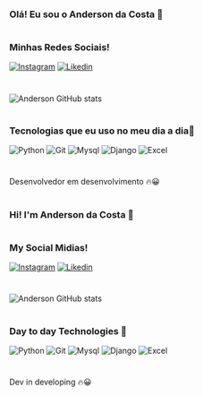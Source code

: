 
### Olá! Eu sou o Anderson da Costa 🤙

#

### Minhas Redes Sociais!


[![Instagram](https://img.shields.io/badge/Instagram-E4405F?style=for-the-badge&logo=instagram&logoColor=white)](https://instagram.com/anderxcosta?igshid=MzNlNGNkZWQ4Mg==)
[![Likedin](https://img.shields.io/badge/LinkedIn-0077B5?style=for-the-badge&logo=linkedin&logoColor=white)](https://www.linkedin.com/in/anderson-costa-b61140230?lipi=urn%3Ali%3Apage%3Ad_flagship3_profile_view_base_contact_details%3B3AkEITA9SqW3fgYLtCKBqg%3D%3D)

#
![Anderson GitHub stats](https://github-readme-stats.vercel.app/api?username=AndersxCosta&show_icons=true&theme=dracula)

#

### Tecnologias que eu uso no meu dia a dia💾

![Python](https://img.shields.io/badge/Python-3776AB?style=for-the-badge&logo=python&logoColor=white)
![Git](https://img.shields.io/badge/GIT-E44C30?style=for-the-badge&logo=git&logoColor=white)
![Mysql](https://img.shields.io/badge/MySQL-00000F?style=for-the-badge&logo=mysql&logoColor=white)
![Django](https://img.shields.io/badge/Django-092E20?style=for-the-badge&logo=django&logoColor=white)
![Excel](https://img.shields.io/badge/Microsoft_Excel-217346?style=for-the-badge&logo=microsoft-excel&logoColor=white)
#
Desenvolvedor em desenvolvimento 🔥😀
#

### Hi! I'm Anderson da Costa 🤙

#

### My Social Midias!


[![Instagram](https://img.shields.io/badge/Instagram-E4405F?style=for-the-badge&logo=instagram&logoColor=white)](https://instagram.com/anderxcosta?igshid=MzNlNGNkZWQ4Mg==)
[![Likedin](https://img.shields.io/badge/LinkedIn-0077B5?style=for-the-badge&logo=linkedin&logoColor=white)](https://www.linkedin.com/in/anderson-costa-b61140230?lipi=urn%3Ali%3Apage%3Ad_flagship3_profile_view_base_contact_details%3B3AkEITA9SqW3fgYLtCKBqg%3D%3D)

#
![Anderson GitHub stats](https://github-readme-stats.vercel.app/api?username=AndersxCosta&show_icons=true&theme=dracula)

#

### Day to day Technologies 💾

![Python](https://img.shields.io/badge/Python-3776AB?style=for-the-badge&logo=python&logoColor=white)
![Git](https://img.shields.io/badge/GIT-E44C30?style=for-the-badge&logo=git&logoColor=white)
![Mysql](https://img.shields.io/badge/MySQL-00000F?style=for-the-badge&logo=mysql&logoColor=white)
![Django](https://img.shields.io/badge/Django-092E20?style=for-the-badge&logo=django&logoColor=white)
![Excel](https://img.shields.io/badge/Microsoft_Excel-217346?style=for-the-badge&logo=microsoft-excel&logoColor=white)
#

Dev in developing 🔥😀
